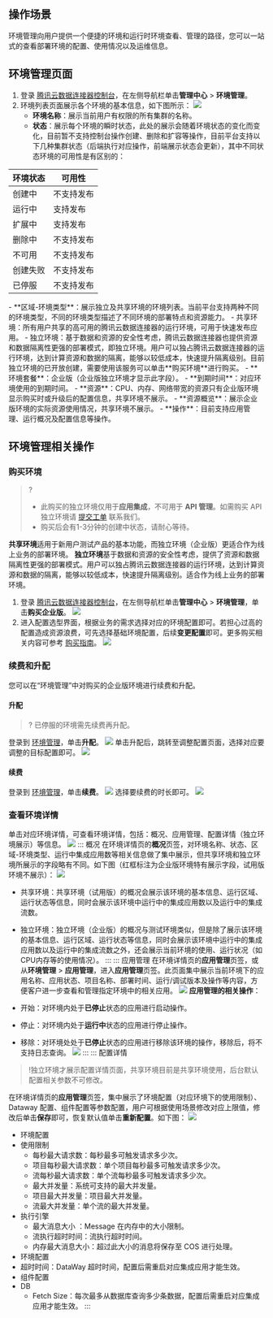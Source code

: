 ## 操作场景
环境管理向用户提供一个便捷的环境和运行时环境查看、管理的路径，您可以一站式的查看部署环境的配置、使用情况以及运维信息。

## 环境管理页面
1. 登录 [腾讯云数据连接器控制台](https://ipaas.cloud.tencent.com/env)，在左侧导航栏单击**管理中心** > **环境管理**。
2. 环境列表页面展示各个环境的基本信息，如下图所示：
![](https://qcloudimg.tencent-cloud.cn/raw/479c5c1cb73011b2effea322fb2f13ac.png)
	- **环境名称**：展示当前用户有权限的所有集群的名称。 
	- **状态**：展示每个环境的瞬时状态，此处的展示会随着环境状态的变化而变化，目前暂不支持控制台操作创建、删除和扩容等操作，目前平台支持以下几种集群状态（后端执行对应操作，前端展示状态会更新），其中不同状态环境的可用性是有区别的：
<table>
<thead>
<tr>
<th>环境状态</th>
<th>可用性</th>
</tr>
</thead>
<tbody><tr>
<td>创建中</td>
<td>不支持发布</td>
</tr>
<tr>
<td>运行中</td>
<td>支持发布</td>
</tr>
<tr>
<td>扩展中</td>
<td>支持发布</td>
</tr>
<tr>
<td>删除中</td>
<td>不支持发布</td>
</tr>
<tr>
<td>不可用</td>
<td>不支持发布</td>
</tr>
<tr>
<td>创建失败</td>
<td>不支持发布</td>
</tr>
<tr>
<td>已停服</td>
<td>不支持发布</td>
</tr>
</tbody></table>
	- **区域-环境类型**：展示独立及共享环境的环境列表。当前平台支持两种不同的环境类型，不同的环境类型描述了不同环境的部署特点和资源能力。
		- 共享环境：所有用户共享的高可用的腾讯云数据连接器的运行环境，可用于快速发布应用。
		- 独立环境：基于数据和资源的安全性考虑，腾讯云数据连接器也提供资源和数据隔离性更强的部署模式，即独立环境。用户可以独占腾讯云数据连接器的运行环境，达到计算资源和数据的隔离，能够以较低成本，快速提升隔离级别。目前独立环境的已开放创建，需要使用该服务可以单击**购买环境**进行购买。
	- **环境套餐**：企业版（企业版独立环境才显示此字段）。
	- **到期时间**：对应环境使用的到期时间。
	- **资源**：CPU、内存、网络带宽的资源只有企业版环境显示购买时或升级后的配置信息，共享环境不展示。
	- **资源概览**：展示企业版环境的实际资源使用情况，共享环境不展示。
	- **操作**：目前支持应用管理、运行概况及配置信息等操作。


## 环境管理相关操作

### 购买环境
>?
>- 此购买的独立环境仅用于**应用集成**，不可用于 **API 管理**。如需购买 API 独立环境请 [提交工单](https://console.cloud.tencent.com/workorder/category) 联系我们。
>- 购买后会有1-3分钟的创建中状态，请耐心等待。

**共享环境**适用于新用户测试产品的基本功能，而独立环境（企业版）更适合作为线上业务的部署环境。
**独立环境**基于数据和资源的安全性考虑，提供了资源和数据隔离性更强的部署模式。用户可以独占腾讯云数据连接器的运行环境，达到计算资源和数据的隔离，能够以较低成本，快速提升隔离级别。适合作为线上业务的部署环境。

1. 登录 [腾讯云数据连接器控制台](https://ipaas.cloud.tencent.com/env)，在左侧导航栏单击**管理中心** > **环境管理**，单击**购买企业版**。
  ![](https://qcloudimg.tencent-cloud.cn/raw/44edbfa993e18ea8635b57aad25483ac.png)
2. 进入配置选型界面，根据业务的需求选择对应的环境配置即可。若担心过高的配置造成资源浪费，可先选择基础环境配置，后续**变更配置**即可。更多购买相关内容可参考 [购买指南](https://cloud.tencent.com/document/product/1270/46585)。
![](https://qcloudimg.tencent-cloud.cn/raw/38d15375c3480a4b72c3ba688d0e5b99.png)

### 续费和升配
您可以在“环境管理”中对购买的企业版环境进行续费和升配。
#### 升配
>? 已停服的环境需先续费再升配。
>
登录到 [环境管理](https://ipaas.cloud.tencent.com/env)，单击**升配**。
![](https://qcloudimg.tencent-cloud.cn/raw/095405b4450e288b2da5664cd51ef565.png)
单击升配后，跳转至调整配置页面，选择对应要调整的目标配置即可。
![](https://qcloudimg.tencent-cloud.cn/raw/ee982a5cce914b55286ad208d7bf34df.png)

#### 续费
登录到 [环境管理](https://ipaas.cloud.tencent.com/env)，单击**续费**。
![](https://qcloudimg.tencent-cloud.cn/raw/f9dfe5cf4a000b06e0731be90d56999d.png)
选择要续费的时长即可。
![](https://qcloudimg.tencent-cloud.cn/raw/0052616b1d4d273ad03893258217950b.png)

### 查看环境详情
单击对应环境详情，可查看环境详情，包括：概况、应用管理、配置详情（独立环境展示）等信息。
![](https://qcloudimg.tencent-cloud.cn/raw/00c430f779a14765171fe0b07b31900d.png)
<dx-tabs>
::: 概况
在环境详情页的**概况**页签，对环境名称、状态、区域-环境类型、运行中集成应用数等相关信息做了集中展示，但共享环境和独立环境所展示的字段略有不同。如下图（红框标注为企业版环境特有展示字段，试用版环境不展示）：
![](https://qcloudimg.tencent-cloud.cn/raw/3abc9e8ed852bc5c2722d0c7d362bdf6.png)

- 共享环境：共享环境（试用版）的概况会展示该环境的基本信息、运行区域、运行状态等信息，同时会展示该环境中运行中的集成应用数以及运行中的集成流数。
- 独立环境：独立环境（企业版）的概况与测试环境类似，但是除了展示该环境的基本信息、运行区域、运行状态等信息，同时会展示该环境中运行中的集成应用数以及运行中的集成流数之外，还会展示当前环境的使用、运行状况（如CPU内存等的使用情况）。
:::
::: 应用管理
在环境详情页的**应用管理**页签，或从**环境管理** > **应用管理**，进入**应用管理**页签。此页面集中展示当前环境下的应用名称、应用状态、项目名称、部署时间、运行/调试版本及操作等内容，方便客户进一步查看和管理指定环境中的相关应用。
![](https://qcloudimg.tencent-cloud.cn/raw/598ef163f68512c2745ef98570c91a6d.png)
**应用管理的相关操作**：

- 开始：对环境内处于**已停止**状态的应用进行启动操作。
- 停止：对环境内处于**运行中**状态的应用进行停止操作。
- 移除：对环境处处于**已停止**状态的应用进行移除该环境的操作，移除后，将不支持日志查询。
  ![](https://qcloudimg.tencent-cloud.cn/raw/b3a918fb0cdda73350d7184e7d29df06.png)
:::
::: 配置详情
>!独立环境才展示配置详情页面，共享环境目前是共享环境使用，后台默认配置相关参数不可修改。
>
在环境详情页的**应用管理**页签，集中展示了环境配置（对应环境下的使用限制）、Dataway 配置、组件配置等参数配置，用户可根据使用场景修改对应上限值，修改后单击**保存**即可，恢复默认值单击**重新配置**。如下图：
![](https://qcloudimg.tencent-cloud.cn/raw/a38f55a92a49776bed3638b161792d40.png)

- 环境配置
- 使用限制
  - 每秒最大请求数：每秒最多可触发请求多少次。
  - 项目每秒最大请求数：单个项目每秒最多可触发请求多少次。
  - 流每秒最大请求数：单个流每秒最多可触发请求多少次。
  - 最大并发量：系统可支持的最大并发量。
  - 项目最大并发量：项目最大并发量。
  - 流最大并发量：单个流的最大并发量。
- 执行引擎
  - 最大消息大小 ：Message 在内存中的大小限制。
  - 流执行超时时间：流执行超时时间。
  - 内存最大消息大小：超过此大小的消息将保存至 COS 进行处理。
- 环境配置
- 超时时间：DataWay 超时时间，配置后需重启对应集成应用才能生效。
- 组件配置
- DB 
  - Fetch Size：每次最多从数据库查询多少条数据，配置后需重启对应集成应用才能生效。
:::
</dx-tabs>
